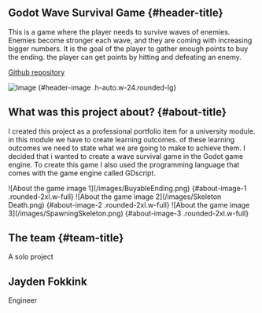 ## Godot Wave Survival Game {#header-title}

<p id="header-text">
This is a game where the player needs to survive waves of enemies. Enemies become stronger each wave, and they are coming with increasing bigger numbers. It is the goal of the player to gather enough points to buy the ending. the player can get points by hitting and defeating an enemy.
</p>
<a href="https://github.com/JaydenDF/StellaRush" id="header-github-link" target="_blank" class="py-4 px-6 md:px-9 lg:px-6 xl:px-9 leading-normal border inline-block transition bg-primary border-primary text-white hover:bg-opacity-80 rounded-lg">
Github repository
</a>

![Image](/images/BeingChased.png) {#header-image .h-auto.w-24.rounded-lg}

## What was this project about? {#about-title}

<p id="about-text">
I created this project as a professional portfolio item for a university module. in this module we have to create learning outcomes. of these learning outcomes we need to state what we are going to make to achieve them. I decided that i wanted to create a wave survival game in the Godot game engine. To create this game I also used the programming language that comes with the game engine called GDscript.
</p>
![About the game image 1](/images/BuyableEnding.png) {#about-image-1 .rounded-2xl.w-full}
![About the game image 2](/images/Skeleton Death.png) {#about-image-2 .rounded-2xl.w-full}
![About the game image 3](/images/SpawningSkeleton.png) {#about-image-3 .rounded-2xl.w-full}

## The team {#team-title}
<div class="dark:bg-slate-800">
  <p id="team-text">
  A solo project
  </p>
  
  <div class="grid grid-cols-1 md:grid-cols-2 lg:grid-cols-3 gap-4" id="team-members">
      <div class="border-gray-200 border p-4 rounded-lg flex items-center">
          <div class="flex-grow">
              <h2 class="text-gray-900 title-font font-medium dark:text-gray-300">Jayden Fokkink</h2>
              <p class="text-gray-500">Engineer</p>
          </div>
      </div>
  </div>
</div>

